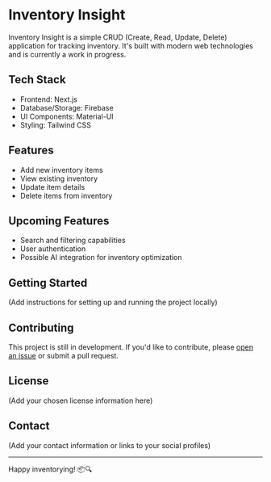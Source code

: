 # Inventory Insight

Inventory Insight is a simple CRUD (Create, Read, Update, Delete) application for tracking inventory. It's built with modern web technologies and is currently a work in progress.

## Tech Stack

- Frontend: Next.js
- Database/Storage: Firebase
- UI Components: Material-UI
- Styling: Tailwind CSS

## Features

- Add new inventory items
- View existing inventory
- Update item details
- Delete items from inventory

## Upcoming Features

- Search and filtering capabilities
- User authentication
- Possible AI integration for inventory optimization

## Getting Started

(Add instructions for setting up and running the project locally)

## Contributing

This project is still in development. If you'd like to contribute, please [open an issue](link-to-issues) or submit a pull request.

## License

(Add your chosen license information here)

## Contact

(Add your contact information or links to your social profiles)

---

Happy inventorying! 📦🔍
